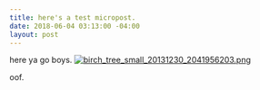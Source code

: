 ```yaml
---
title: here's a test micropost.
date: 2018-06-04 03:13:00 -04:00
layout: post
---
```


here ya go boys. [![birch_tree_small_20131230_2041956203.png](/uploads/birch_tree_small_20131230_2041956203.png)](/uploads/birch_tree_small_20131230_2041956203.png)

oof.  